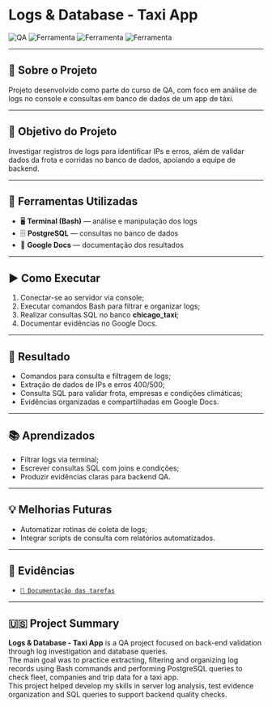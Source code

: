 # Logs & Database - Taxi App

![QA](https://img.shields.io/badge/Testes-Console%20e%20Banco%20de%20Dados-blue)
![Ferramenta](https://img.shields.io/badge/Logs-Analise-green)
![Ferramenta](https://img.shields.io/badge/PostgreSQL-Consultas-orange)
![Ferramenta](https://img.shields.io/badge/Bash-Terminal-lightgrey)

---

## 📌 Sobre o Projeto

Projeto desenvolvido como parte do curso de QA, com foco em análise de logs no console e consultas em banco de dados de um app de táxi.

---

## 🎯 Objetivo do Projeto

Investigar registros de logs para identificar IPs e erros, além de validar dados da frota e corridas no banco de dados, apoiando a equipe de backend.

---

## 🔧 Ferramentas Utilizadas

- 🖥️ **Terminal (Bash)** — análise e manipulação dos logs
- 🗄️ **PostgreSQL** — consultas no banco de dados
- 📄 **Google Docs** — documentação dos resultados

---

## ▶️ Como Executar

1. Conectar-se ao servidor via console;  
2. Executar comandos Bash para filtrar e organizar logs;  
3. Realizar consultas SQL no banco **chicago_taxi**;  
4. Documentar evidências no Google Docs.

---

## 🧾 Resultado

- Comandos para consulta e filtragem de logs;  
- Extração de dados de IPs e erros 400/500;  
- Consulta SQL para validar frota, empresas e condições climáticas;  
- Evidências organizadas e compartilhadas em Google Docs.

---

## 📚 Aprendizados

- Filtrar logs via terminal;  
- Escrever consultas SQL com joins e condições;  
- Produzir evidências claras para backend QA.

---

## 💡 Melhorias Futuras

- Automatizar rotinas de coleta de logs;  
- Integrar scripts de consulta com relatórios automatizados.

---

## 📂 Evidências

- [`📄 Documentação das tarefas`](https://docs.google.com/document/d/1PMawzHyqS_U6IcaafOOS0EJXGPhsbQmKfFfWpv8F3rE/edit?usp=sharing)

---

##  🇺🇸 Project Summary

**Logs & Database - Taxi App** is a QA project focused on back-end validation through log investigation and database queries.  
The main goal was to practice extracting, filtering and organizing log records using Bash commands and performing PostgreSQL queries to check fleet, companies and trip data for a taxi app.  
This project helped develop my skills in server log analysis, test evidence organization and SQL queries to support backend quality checks.
